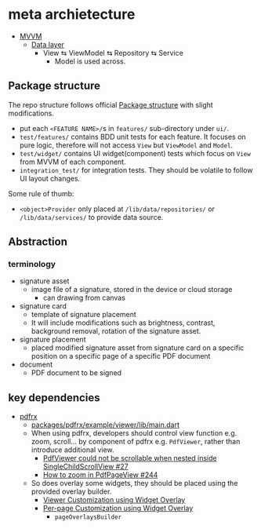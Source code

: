 # meta archietecture

* [MVVM](https://docs.flutter.dev/app-architecture/guide)
  * [Data layer](https://docs.flutter.dev/app-architecture/case-study/data-layer)
    * View ⇆ ViewModel ⇆ Repository ⇆ Service
      * Model is used across.

## Package structure

The repo structure follows official [Package structure](https://docs.flutter.dev/app-architecture/case-study#package-structure) with slight modifications.

* put each `<FEATURE NAME>/`s in `features/` sub-directory under `ui/`.
* `test/features/` contains BDD unit tests for each feature. It focuses on pure logic, therefore will not access `View` but `ViewModel` and `Model`.
* `test/widget/` contains UI widget(component) tests which focus on `View` from MVVM of each component.
* `integration_test/` for integration tests. They should be volatile to follow UI layout changes.

Some rule of thumb:
* `<object>Provider` only placed at `/lib/data/repositories/` or `/lib/data/services/` to provide data source.

## Abstraction

### terminology

* signature asset
  * image file of a signature, stored in the device or cloud storage
    * can drawing from canvas
* signature card
  * template of signature placement
  * It will include modifications such as brightness, contrast, background removal, rotation of the signature asset.
* signature placement
  * placed modified signature asset from signature card on a specific position on a specific page of a specific PDF document
* document
  * PDF document to be signed

## key dependencies

* [pdfrx](https://pub.dev/packages/pdfrx)
  * [packages/pdfrx/example/viewer/lib/main.dart](https://github.com/espresso3389/pdfrx/blob/master/packages/pdfrx/example/viewer/lib/main.dart)
  * When using pdfrx, developers should control view function e.g. zoom, scroll... by component of pdfrx e.g. `PdfViewer`, rather than introduce additional view.
    * [PdfViewer could not be scrollable when nested inside SingleChildScrollView #27](https://github.com/espresso3389/pdfrx/issues/27)
    * [How to zoom in PdfPageView #244](https://github.com/espresso3389/pdfrx/issues/244)
  * So does overlay some widgets, they should be placed using the provided overlay builder.
    * [Viewer Customization using Widget Overlay](https://pub.dev/documentation/pdfrx/latest/pdfrx/PdfViewerParams/viewerOverlayBuilder.html)
    * [Per-page Customization using Widget Overlay](https://pub.dev/documentation/pdfrx/latest/pdfrx/PdfViewerParams/pageOverlaysBuilder.html)
      * `pageOverlaysBuilder`
